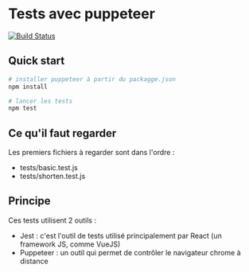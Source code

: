 Tests avec puppeteer
====================

[![Build Status](https://travis-ci.org/campus-digital-grenoble/module-test-puppeteer.svg?branch=master)](https://travis-ci.org/campus-digital-grenoble/module-test-puppeteer)

Quick start
-----------

```bash
# installer puppeteer à partir du packagge.json
npm install

# lancer les tests
npm test
```


Ce qu'il faut regarder
----------------------

Les premiers fichiers à regarder sont dans l'ordre :

* tests/basic.test.js
* tests/shorten.test.js

Principe
--------

Ces tests utilisent 2 outils :

* Jest : c'est l'outil de tests utilisé principalement par React (un framework JS, comme VueJS)
* Puppeteer : un outil qui permet de contrôler le navigateur chrome à distance
